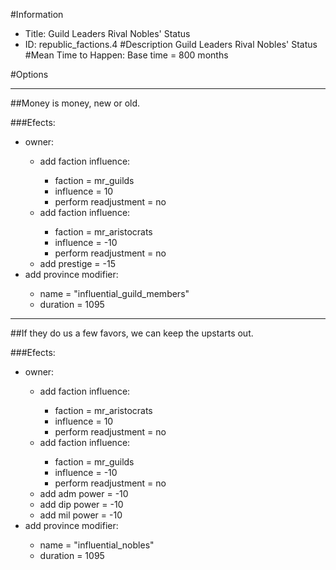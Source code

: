 #Information
 - Title: Guild Leaders Rival Nobles' Status
 - ID: republic_factions.4
#Description
Guild Leaders Rival Nobles' Status
#Mean Time to Happen:
Base time = 800 months

#Options

___
##Money is money, new or old.

###Efects:<ul><li>owner:</li><ul><li>add faction influence:</li><ul><li>faction = mr_guilds</li><li>influence = 10</li><li>perform readjustment = no</li></ul><li>add faction influence:</li><ul><li>faction = mr_aristocrats</li><li>influence = -10</li><li>perform readjustment = no</li></ul><li>add prestige = -15</li></ul><li>add province modifier:</li><ul><li>name = "influential_guild_members"</li><li>duration = 1095</li></ul></ul>

___
##If they do us a few favors, we can keep the upstarts out.

###Efects:<ul><li>owner:</li><ul><li>add faction influence:</li><ul><li>faction = mr_aristocrats</li><li>influence = 10</li><li>perform readjustment = no</li></ul><li>add faction influence:</li><ul><li>faction = mr_guilds</li><li>influence = -10</li><li>perform readjustment = no</li></ul><li>add adm power = -10</li><li>add dip power = -10</li><li>add mil power = -10</li></ul><li>add province modifier:</li><ul><li>name = "influential_nobles"</li><li>duration = 1095</li></ul></ul>
